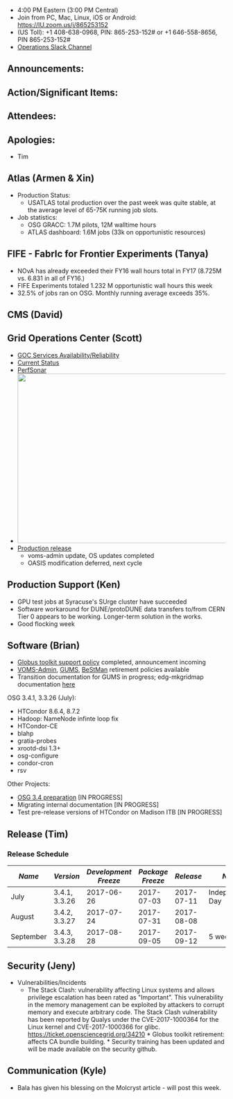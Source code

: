    * 4:00 PM Eastern (3:00 PM Central)
   * Join from PC, Mac, Linux, iOS or Android: https://IU.zoom.us/j/865253152
   * (US Toll): +1 408-638-0968, PIN: 865-253-152# or +1 646-558-8656, PIN 865-253-152#
   * [Operations Slack Channel](https://opensciencegrid.slack.com/messages/C5GAYBGA0/)
   
## Announcements: 
 
## Action/Significant Items: 
   
## Attendees: 

## Apologies: 
   * Tim

## Atlas (Armen & Xin)
   * Production Status:
     * USATLAS total production over the past week was quite stable, at the average level of 65-75K running job slots.
   * Job statistics: 
     * OSG GRACC: 1.7M pilots, 12M walltime hours
     * ATLAS dashboard: 1.6M jobs (33k on opportunistic resources)
## FIFE - FabrIc for Frontier Experiments (Tanya)
   * NOvA has already exceeded their FY16 wall hours total in FY17 (8.725M vs. 6.831 in all of FY16.)
   * FIFE Experiments totaled 1.232 M opportunistic wall hours this week
   * 32.5% of jobs ran on OSG. Monthly running average exceeds 35%. 
   
## CMS (David)

## Grid Operations Center (Scott)
   * [GOC Services Availability/Reliability](http://tinyurl.com/pre26vw)
   * [Current Status](http://monitor.grid.iu.edu/availability/production.html)
   * [PerfSonar](http://maddash.aglt2.org/maddash-webui/index.cgi?dashboard=OSG\%20Grid\%20Operations\%20Center\%20Test\%20Mesh\%20Config)
   * <img src="http://steige.grid.iu.edu/steige/26Jun2017.osg-flock.png" width='630' height='390'  /><br>
   * [Production release](http://osggoc.blogspot.com/2017/06/goc-service-update-tuesday-june-27th-at.html)
      * voms-admin update, OS updates completed
      * OASIS modification deferred, next cycle
      
## Production Support (Ken)   
   * GPU test jobs at Syracuse's SUrge cluster have succeeded
   * Software workaround for DUNE/protoDUNE data transfers to/from CERN Tier 0 appears to be working. Longer-term solution in the works.
   * Good flocking week 
   
## Software (Brian)

-   [Globus toolkit support policy](https://opensciencegrid.github.io/technology/policy/globus-toolkit/) completed, announcement incoming
-   [VOMS-Admin](https://opensciencegrid.github.io/technology/policy/voms-admin-retire/), [GUMS](https://opensciencegrid.github.io/technology/policy/gums-retire/), [BeStMan](https://opensciencegrid.github.io/technology/policy/bestman-retire/) retirement policies available
-   Transition documentation for GUMS in progress; edg-mkgridmap documentation [here](https://twiki.opensciencegrid.org/bin/view/Documentation/Release3/OSGReleaseSeries#Migrating_from_edg_mkgridmap_to)

OSG 3.4.1, 3.3.26 (July):  

-   HTCondor 8.6.4, 8.7.2
-   Hadoop: NameNode infinte loop fix
-   HTCondor-CE
-   blahp
-   gratia-probes
-   xrootd-dsi 1.3+
-   osg-configure
-   condor-cron
-   rsv

Other Projects:  

-   [OSG 3.4 preparation](https://jira.opensciencegrid.org/browse/SOFTWARE-2329) [IN PROGRESS]
-   Migrating internal documentation [IN PROGRESS]
-   Test pre-release versions of HTCondor on Madison ITB [IN PROGRESS]

## Release (Tim)
### Release Schedule
| *Name* | *Version* | *Development Freeze* | *Package Freeze* | *Release* | *Notes* |
| ------ | --------- | -------------------- | ---------------- | --------- | ------- |
| July | 3.4.1, 3.3.26 | 2017-06-26 | 2017-07-03 | 2017-07-11 | Independence Day |
| August | 3.4.2, 3.3.27 | 2017-07-24 | 2017-07-31 | 2017-08-08 | |
| September | 3.4.3, 3.3.28 | 2017-08-28 | 2017-09-05 | 2017-09-12 | 5 week cycle |

## Security (Jeny)
   * Vulnerabilities/Incidents
        * The Stack Clash: vulnerability affecting Linux systems and allows privilege escalation has been rated as "Important". This vulnerability in the memory management can be exploited by attackers to corrupt memory and execute arbitrary code. The Stack Clash vulnerability has been reported by Qualys under the CVE-2017-1000364 for the Linux kernel and CVE-2017-1000366 for glibc. https://ticket.opensciencegrid.org/34210
    * Globus toolkit retirement: affects CA bundle building.
    * Security training has been updated and will be made available on the security github.
   
## Communication (Kyle)

   * Bala has given his blessing on the Molcryst article - will post this week.
   
